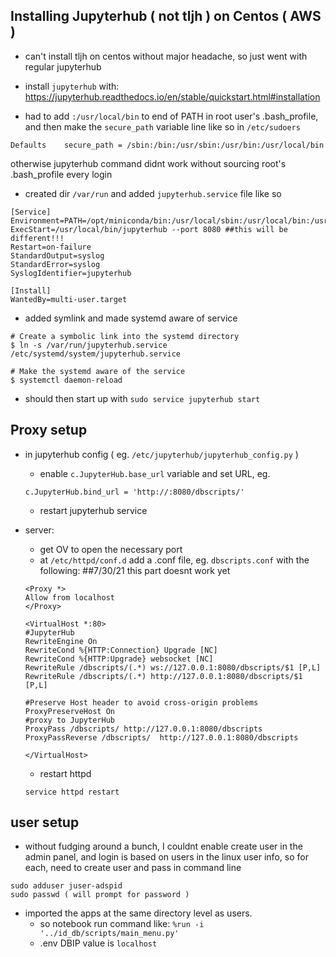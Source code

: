 ## Installing Jupyterhub ( not tljh ) on Centos ( AWS )
- can't install tljh on centos without major headache, so just went with regular jupyterhub

- install `jupyterhub` with: https://jupyterhub.readthedocs.io/en/stable/quickstart.html#installation

- had to add `:/usr/local/bin` to end of PATH in root user's .bash_profile, and then make the `secure_path` variable line like so in `/etc/sudoers`
```
Defaults    secure_path = /sbin:/bin:/usr/sbin:/usr/bin:/usr/local/bin
```
otherwise jupyterhub command didnt work without sourcing root's .bash_profile every login

- created dir `/var/run` and added `jupyterhub.service` file like so
```
[Service]
Environment=PATH=/opt/miniconda/bin:/usr/local/sbin:/usr/local/bin:/usr/sbin:/usr/bin
ExecStart=/usr/local/bin/jupyterhub --port 8080 ##this will be different!!!
Restart=on-failure
StandardOutput=syslog
StandardError=syslog
SyslogIdentifier=jupyterhub

[Install]
WantedBy=multi-user.target
```
- added symlink and made systemd aware of service
```
# Create a symbolic link into the systemd directory
$ ln -s /var/run/jupyterhub.service /etc/systemd/system/jupyterhub.service

# Make the systemd aware of the service
$ systemctl daemon-reload
```
- should then start up with `sudo service jupyterhub start`

## Proxy setup
- in jupyterhub config ( eg. `/etc/jupyterhub/jupyterhub_config.py` )
    - enable `c.JupyterHub.base_url` variable and set URL, eg. 
    ```
    c.JupyterHub.bind_url = 'http://:8080/dbscripts/'
    ```
    - restart jupyterhub service

- server:
    - get OV to open the necessary port
    - at `/etc/httpd/conf.d` add a .conf file, eg. `dbscripts.conf` with the following: ##7/30/21 this part doesnt work yet
    ```
    <Proxy *>
    Allow from localhost
    </Proxy>

    <VirtualHost *:80>
    #JupyterHub
    RewriteEngine On
    RewriteCond %{HTTP:Connection} Upgrade [NC]
    RewriteCond %{HTTP:Upgrade} websocket [NC]
    RewriteRule /dbscripts/(.*) ws://127.0.0.1:8080/dbscripts/$1 [P,L]
    RewriteRule /dbscripts/(.*) http://127.0.0.1:8080/dbscripts/$1 [P,L]
    
    #Preserve Host header to avoid cross-origin problems
    ProxyPreserveHost On
    #proxy to JupyterHub
    ProxyPass /dbscripts/ http://127.0.0.1:8080/dbscripts
    ProxyPassReverse /dbscripts/  http://127.0.0.1:8080/dbscripts

    </VirtualHost>
    ```
    - restart httpd
    ```
    service httpd restart
    ```

## user setup
- without fudging around a bunch, I couldnt enable create user in the admin panel, and login is based on users in the linux user info, so for each, need to create user and pass in command line

```
sudo adduser juser-adspid
sudo passwd ( will prompt for password )
```

- imported the apps at the same directory level as users.
    - so notebook run command like: `%run -i '../id_db/scripts/main_menu.py'`
    - .env DBIP value is `localhost`